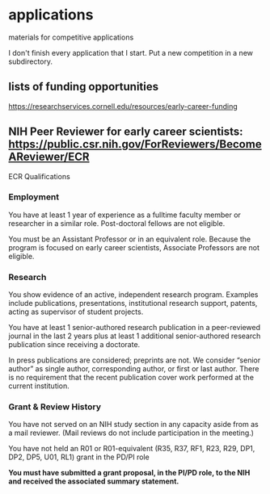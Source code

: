 # applications
materials for competitive applications


I don't finish every application that I start. Put a new competition in a new subdirectory.


## lists of funding opportunities

https://researchservices.cornell.edu/resources/early-career-funding





## NIH Peer Reviewer for early career scientists: https://public.csr.nih.gov/ForReviewers/BecomeAReviewer/ECR

ECR Qualifications

### Employment
You have at least 1 year of experience as a fulltime faculty member or researcher in a similar role. Post-doctoral fellows are not eligible.

You must be an Assistant Professor or in an equivalent role. Because the program is focused on early career scientists, Associate Professors are not eligible.

### Research

You show evidence of an active, independent research program. Examples include publications, presentations, institutional research support, patents, acting as supervisor of student projects.

You have at least 1 senior-authored research publication in a peer-reviewed journal in the last 2 years plus at least 1 additional senior-authored research publication since receiving a doctorate.

In press publications are considered; preprints are not.
We consider “senior author” as single author, corresponding author, or first or last author.
There is no requirement that the recent publication cover work performed at the current institution.
 

### Grant & Review History

You have not served on an NIH study section in any capacity aside from as a mail reviewer. (Mail reviews do not include participation in the meeting.)

You have not held an R01 or R01-equivalent (R35, R37, RF1, R23, R29, DP1, DP2, DP5, U01, RL1) grant in the PD/PI role

**You must have submitted a grant proposal, in the PI/PD role, to the NIH and received the associated summary statement.**

